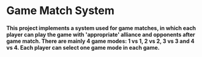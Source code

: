 # Game Match System
#### This project implements a system used for game matches, in which each player can play the game with 'appropriate' alliance and opponents after game match. There are mainly 4 game modes: 1 vs 1, 2 vs 2, 3 vs 3 and 4 vs 4. Each player can select one game mode in each game.   
